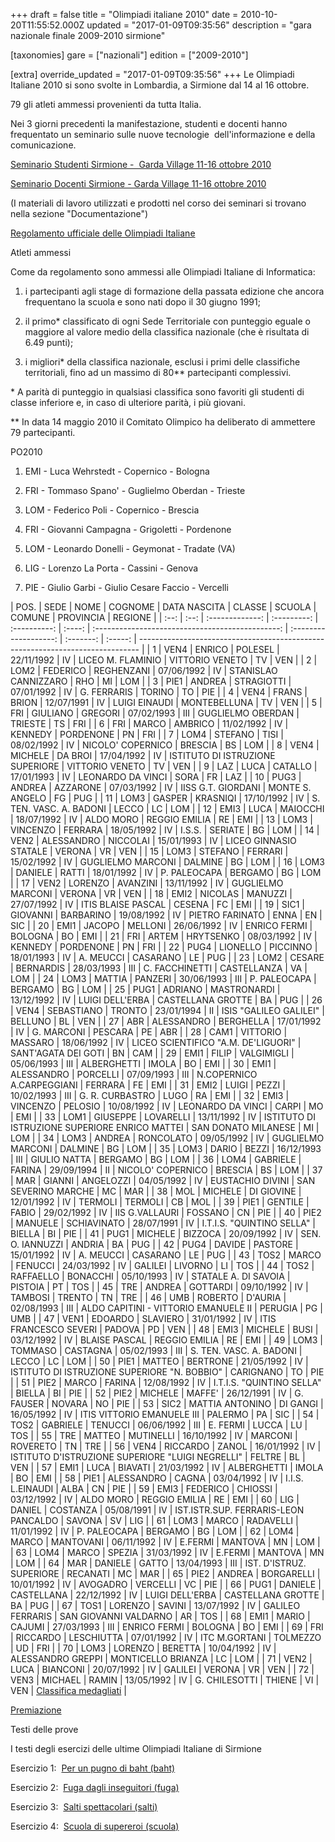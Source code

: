+++
draft = false
title = "Olimpiadi italiane 2010"
date = 2010-10-20T11:55:52.000Z
updated = "2017-01-09T09:35:56"
description = "gara nazionale finale 2009-2010 sirmione"

[taxonomies]
gare = ["nazionali"]
edition = ["2009-2010"]

[extra]
override_updated = "2017-01-09T09:35:56"
+++
Le Olimpiadi Italiane 2010 si sono svolte in Lombardia, a Sirmione dal 14 al 16 ottobre.

79 gli atleti ammessi provenienti da tutta Italia.

Nei 3 giorni precedenti la manifestazione, studenti e docenti hanno frequentato un seminario sulle nuove tecnologie  dell'informazione e della comunicazione.

[Seminario Studenti Sirmione -  Garda Village 11-16 ottobre 2010](/oldsite/104/OII-Progr_Studenti-Sem__Sirmione.doc)

[Seminario Docenti Sirmione - Garda Village 11-16 ottobre 2010](index.php?option=com_content&view=article&id=756%3Aoii-edizione-2009-2010&catid=51%3Agenerale-&Itemid=271&lang=it)

(I materiali di lavoro utilizzati e prodotti nel corso dei seminari si trovano nella sezione "Documentazione")

[Regolamento ufficiale delle Olimpiadi Italiane](/oldsite/104/OII-RegSelNazionale_rev_maggio2010_.pdf)

Atleti ammessi

Come da regolamento sono ammessi alle Olimpiadi Italiane di Informatica:

1. i partecipanti agli stage di formazione della passata edizione che ancora frequentano la scuola e sono nati dopo il 30 giugno 1991;

1. il primo\* classificato di ogni Sede Territoriale con punteggio eguale o maggiore al valore medio della classifica nazionale (che è risultata di 6.49 punti);

1. i migliori\* della classifica nazionale, esclusi i primi delle classifiche territoriali, fino ad un massimo di 80\*\* partecipanti complessivi.

\* A parità di punteggio in qualsiasi classifica sono favoriti gli studenti di classe inferiore e, in caso di ulteriore parità, i più giovani.<br/>

\*\* In data 14 maggio 2010 il Comitato Olimpico ha deliberato di ammettere 79 partecipanti.

PO2010

1. EMI - Luca Wehrstedt - Copernico - Bologna

1. FRI - Tommaso Spano' - Guglielmo Oberdan - Trieste

1. LOM - Federico Poli - Copernico - Brescia

1. FRI - Giovanni Campagna - Grigoletti - Pordenone

1. LOM - Leonardo Donelli - Geymonat - Tradate (VA)

1. LIG - Lorenzo La Porta - Cassini - Genova

1. PIE - Giulio Garbi - Giulio Cesare Faccio - Vercelli

| POS. | SEDE |      NOME       |   COGNOME   | DATA NASCITA | CLASSE |                      SCUOLA                      |        COMUNE         | PROVINCIA | REGIONE |
| :--: | :--: | :-------------: | :---------: | :----------: | :----: | :----------------------------------------------: | :-------------------: | :-------: | :-----: | ------------------------------------------------------------------------------ |
|  1   | VEN4 |     ENRICO      |   POLESEL   |  22/11/1992  |   IV   |                LICEO M. FLAMINIO                 |    VITTORIO VENETO    |    TV     |   VEN   |
|  2   | LOM2 |    FEDERICO     | REGHENZANI  |  07/06/1992  |   IV   |               STANISLAO CANNIZZARO               |          RHO          |    MI     |   LOM   |
|  3   | PIE1 |     ANDREA      | STRAGIOTTI  |  07/01/1992  |   IV   |                   G. FERRARIS                    |        TORINO         |    TO     |   PIE   |
|  4   | VEN4 |      FRANS      |    BRION    |  12/07/1991  |   IV   |                  LUIGI EINAUDI                   |     MONTEBELLUNA      |    TV     |   VEN   |
|  5   | FRI  |    GIULIANO     |   GREGORI   |  07/02/1993  |  III   |                GUGLIELMO OBERDAN                 |        TRIESTE        |    TS     |   FRI   |
|  6   | FRI  |      MARCO      |   AMBRICO   |  11/02/1992  |   IV   |                     KENNEDY                      |       PORDENONE       |    PN     |   FRI   |
|  7   | LOM4 |     STEFANO     |    TISI     |  08/02/1992  |   IV   |                NICOLO' COPERNICO                 |        BRESCIA        |    BS     |   LOM   |
|  8   | VEN4 |     MICHELE     |   DA BROI   |  17/04/1992  |   IV   |         ISTITUTO DI ISTRUZIONE SUPERIORE         |    VITTORIO VENETO    |    TV     |   VEN   |
|  9   | LAZ  |      LUCA       |   CATALLO   |  17/01/1993  |   IV   |                LEONARDO DA VINCI                 |         SORA          |    FR     |   LAZ   |
|  10  | PUG3 |     ANDREA      |  AZZARONE   |  07/03/1992  |   IV   |                IISS G.T. GIORDANI                |    MONTE S. ANGELO    |    FG     |   PUG   |
|  11  | LOM3 |     GASPER      |  KRASNIQI   |  17/10/1992  |   IV   |             S. TEN. VASC. A. BADONI              |         LECCO         |    LC     |   LOM   |
|  12  | EMI3 |      LUCA       |  MAIOCCHI   |  18/07/1992  |   IV   |                    ALDO MORO                     |     REGGIO EMILIA     |    RE     |   EMI   |
|  13  | LOM3 |    VINCENZO     |   FERRARA   |  18/05/1992  |   IV   |                      I.S.S.                      |        SERIATE        |    BG     |   LOM   |
|  14  | VEN2 |   ALESSANDRO    |  NICCOLAI   |  15/01/1993  |   IV   |              LICEO GINNASIO STATALE              |        VERONA         |    VR     |   VEN   |
|  15  | LOM3 |     STEFANO     |   FERRARI   |  15/02/1992  |   IV   |                GUGLIELMO MARCONI                 |        DALMINE        |    BG     |   LOM   |
|  16  | LOM3 |     DANIELE     |    RATTI    |  18/01/1992  |   IV   |                   P. PALEOCAPA                   |        BERGAMO        |    BG     |   LOM   |
|  17  | VEN2 |     LORENZO     |  AVANZINI   |  13/11/1992  |   IV   |                GUGLIELMO MARCONI                 |        VERONA         |    VR     |   VEN   |
|  18  | EMI2 |     NICOLAS     |   MANUZZI   |  27/07/1992  |   IV   |                ITIS BLAISE PASCAL                |        CESENA         |    FC     |   EMI   |
|  19  | SIC1 |    GIOVANNI     |  BARBARINO  |  19/08/1992  |   IV   |                 PIETRO FARINATO                  |         ENNA          |    EN     |   SIC   |
|  20  | EMI1 |     JACOPO      |   MELLONI   |  26/06/1992  |   IV   |                   ENRICO FERMI                   |        BOLOGNA        |    BO     |   EMI   |
|  21  | FRI  |      ARTEM      |  HRYTSENKO  |  08/03/1992  |   IV   |                     KENNEDY                      |       PORDENONE       |    PN     |   FRI   |
|  22  | PUG4 |    LIONELLO     |  PICCINNO   |  18/01/1993  |   IV   |                    A. MEUCCI                     |       CASARANO        |    LE     |   PUG   |
|  23  | LOM2 |     CESARE      |  BERNARDIS  |  28/03/1993  |  III   |                  C. FACCHINETTI                  |      CASTELLANZA      |    VA     |   LOM   |
|  24  | LOM3 |     MATTIA      |   PANZERI   |  30/06/1993  |  III   |                   P. PALEOCAPA                   |        BERGAMO        |    BG     |   LOM   |
|  25  | PUG1 |     ADRIANO     | MASTRONARDI |  13/12/1992  |   IV   |                 LUIGI DELL'ERBA                  |   CASTELLANA GROTTE   |    BA     |   PUG   |
|  26  | VEN4 |   SEBASTIANO    |   TRONTO    |  23/01/1994  |   II   |              ISIS "GALILEO GALILEI"              |        BELLUNO        |    BL     |   VEN   |
|  27  | ABR  |   ALESSANDRO    |  BERGHELLA  |  17/01/1992  |   IV   |                    G. MARCONI                    |        PESCARA        |    PE     |   ABR   |
|  28  | CAM1 |    VITTORIO     |   MASSARO   |  18/06/1992  |   IV   |       LICEO SCIENTIFICO "A.M. DE'LIGUORI"        |  SANT'AGATA DEI GOTI  |    BN     |   CAM   |
|  29  | EMI1 |      FILIP      | VALGIMIGLI  |  05/06/1993  |  III   |                   ALBERGHETTI                    |         IMOLA         |    BO     |   EMI   |
|  30  | EMI1 |   ALESSANDRO    |  PORCELLI   |  07/09/1993  |  III   |            N.COPERNICO A.CARPEGGIANI             |        FERRARA        |    FE     |   EMI   |
|  31  | EMI2 |      LUIGI      |    PEZZI    |  10/02/1993  |  III   |                 G. R. CURBASTRO                  |         LUGO          |    RA     |   EMI   |
|  32  | EMI3 |    VINCENZO     |   PELOSIO   |  10/08/1992  |   IV   |                LEONARDO DA VINCI                 |         CARPI         |    MO     |   EMI   |
|  33  | LOM1 |    GIUSEPPE     |  LOVARELLI  |  13/11/1992  |   IV   |  ISTITUTO DI ISTRUZIONE SUPERIORE ENRICO MATTEI  |  SAN DONATO MILANESE  |    MI     |   LOM   |
|  34  | LOM3 |     ANDREA      |  RONCOLATO  |  09/05/1992  |   IV   |                GUGLIELMO MARCONI                 |        DALMINE        |    BG     |   LOM   |
|  35  | LOM3 |      DARIO      |    BEZZI    |  16/12/1993  |  III   |                   GIULIO NATTA                   |        BERGAMO        |    BG     |   LOM   |
|  36  | LOM4 |    GABRIELE     |   FARINA    |  29/09/1994  |   II   |                NICOLO' COPERNICO                 |        BRESCIA        |    BS     |   LOM   |
|  37  | MAR  |     GIANNI      |  ANGELOZZI  |  04/05/1992  |   IV   |                 EUSTACHIO DIVINI                 |  SAN SEVERINO MARCHE  |    MC     |   MAR   |
|  38  | MOL  |     MICHELE     | DI GIOVINE  |  12/01/1992  |   IV   |                     TERMOLI                      |        TERMOLI        |    CB     |   MOL   |
|  39  | PIE1 |     GENTILE     |    FABIO    |  29/02/1992  |   IV   |                  IIS G.VALLAURI                  |        FOSSANO        |    CN     |   PIE   |
|  40  | PIE2 |     MANUELE     | SCHIAVINATO |  28/07/1991  |   IV   |            I.T.I.S. "QUINTINO SELLA"             |        BIELLA         |    BI     |   PIE   |
|  41  | PUG1 |     MICHELE     |   BIZZOCA   |  20/09/1992  |   IV   |                 SEN. O. IANNUZZI                 |        ANDRIA         |    BA     |   PUG   |
|  42  | PUG4 |     DAVIDE      |   PASTORE   |  15/01/1992  |   IV   |                    A. MEUCCI                     |       CASARANO        |    LE     |   PUG   |
|  43  | TOS2 |      MARCO      |   FENUCCI   |  24/03/1992  |   IV   |                     GALILEI                      |        LIVORNO        |    LI     |   TOS   |
|  44  | TOS2 |    RAFFAELLO    |  BONACCHI   |  05/10/1993  |   IV   |               STATALE A. DI SAVOIA               |        PISTOIA        |    PT     |   TOS   |
|  45  | TRE  |     ANDREA      |  GOTTARDI   |  09/10/1992  |   IV   |                     TAMBOSI                      |        TRENTO         |    TN     |   TRE   |
|  46  | UMB  |     ROBERTO     |   D'AURIA   |  02/08/1993  |  III   |       ALDO CAPITINI - VITTORIO EMANUELE II       |        PERUGIA        |    PG     |   UMB   |
|  47  | VEN1 |     EDOARDO     |  SLAVIERO   |  31/01/1992  |   IV   |              ITIS FRANCESCO SEVERI               |        PADOVA         |    PD     |   VEN   |
|  48  | EMI3 |     MICHELE     |    BUSI     |  03/12/1992  |   IV   |                  BLAISE PASCAL                   |     REGGIO EMILIA     |    RE     |   EMI   |
|  49  | LOM3 |     TOMMASO     |  CASTAGNA   |  05/02/1993  |  III   |             S. TEN. VASC. A. BADONI              |         LECCO         |    LC     |   LOM   |
|  50  | PIE1 |     MATTEO      |  BERTRONE   |  21/05/1992  |   IV   |   ISTITUTO DI ISTRUZIONE SUPERIORE "N. BOBBIO"   |       CARIGNANO       |    TO     |   PIE   |
|  51  | PIE2 |      MARCO      |   FARINA    |  12/08/1992  |   IV   |            I.T.I.S. "QUINTINO SELLA"             |        BIELLA         |    BI     |   PIE   |
|  52  | PIE2 |     MICHELE     |   MAFFE'    |  26/12/1991  |   IV   |                    G. FAUSER                     |        NOVARA         |    NO     |   PIE   |
|  53  | SIC2 | MATTIA ANTONINO |  DI GANGI   |  16/05/1992  |   IV   |            ITIS VITTORIO EMANUELE III            |        PALERMO        |    PA     |   SIC   |
|  54  | TOS2 |    GABRIELE     |   TENUCCI   |  06/06/1992  |  III   |                     E. FERMI                     |         LUCCA         |    LU     |   TOS   |
|  55  | TRE  |     MATTEO      |  MUTINELLI  |  16/10/1992  |   IV   |                     MARCONI                      |       ROVERETO        |    TN     |   TRE   |
|  56  | VEN4 |    RICCARDO     |    ZANOL    |  16/01/1992  |   IV   | ISTITUTO D'ISTRUZIONE SUPERIORE "LUIGI NEGRELLI" |        FELTRE         |    BL     |   VEN   |
|  57  | EMI1 |      LUCA       |   BIAVATI   |  21/03/1992  |   IV   |                   ALBERGHETTI                    |         IMOLA         |    BO     |   EMI   |
|  58  | PIE1 |   ALESSANDRO    |    CAGNA    |  03/04/1992  |   IV   |                 I.I.S. L.EINAUDI                 |         ALBA          |    CN     |   PIE   |
|  59  | EMI3 |    FEDERICO     |   CHIOSSI   |  03/12/1992  |   IV   |                    ALDO MORO                     |     REGGIO EMILIA     |    RE     |   EMI   |
|  60  | LIG  |     DANIEL      |  COSTANZA   |  05/08/1991  |   IV   |       IST.ISTR.SUP. FERRARIS-LEON PANCALDO       |        SAVONA         |    SV     |   LIG   |
|  61  | LOM3 |      MARCO      |  RADAVELLI  |  11/01/1992  |   IV   |                   P. PALEOCAPA                   |        BERGAMO        |    BG     |   LOM   |
|  62  | LOM4 |      MARCO      |  MANTOVANI  |  06/11/1992  |   IV   |                     E.FERMI                      |        MANTOVA        |    MN     |   LOM   |
|  63  | LOM4 |      MARCO      |   SPEZIA    |  31/03/1992  |   IV   |                     E.FERMI                      |        MANTOVA        |    MN     |   LOM   |
|  64  | MAR  |     DANIELE     |    GATTO    |  13/04/1993  |  III   |             IST. D'ISTRUZ. SUPERIORE             |       RECANATI        |    MC     |   MAR   |
|  65  | PIE2 |     ANDREA      | BORGARELLI  |  10/01/1992  |   IV   |                     AVOGADRO                     |       VERCELLI        |    VC     |   PIE   |
|  66  | PUG1 |     DANIELE     | CASTELLANA  |  22/12/1992  |   IV   |                 LUIGI DELL'ERBA                  |   CASTELLANA GROTTE   |    BA     |   PUG   |
|  67  | TOS1 |     LORENZO     |   SAVINI    |  13/07/1992  |   IV   |                 GALILEO FERRARIS                 | SAN GIOVANNI VALDARNO |    AR     |   TOS   |
|  68  | EMI1 |      MARIO      |   CAJUMI    |  27/03/1993  |  III   |                   ENRICO FERMI                   |        BOLOGNA        |    BO     |   EMI   |
|  69  | FRI  |    RICCARDO     | LESCHIUTTA  |  07/01/1992  |   IV   |                  ITC M.GORTANI                   |       TOLMEZZO        |    UD     |   FRI   |
|  70  | LOM3 |     LORENZO     |   BERETTA   |  10/04/1992  |   IV   |                ALESSANDRO GREPPI                 |  MONTICELLO BRIANZA   |    LC     |   LOM   |
|  71  | VEN2 |      LUCA       |  BIANCONI   |  20/07/1992  |   IV   |                     GALILEI                      |        VERONA         |    VR     |   VEN   |
|  72  | VEN3 |     MICHAEL     |    RAMIN    |  13/05/1992  |   IV   |                  G. CHILESOTTI                   |        THIENE         |    VI     |   VEN   | [Classifica medagliati](/oldsite/104/Medagliati%20OII2010_Sirmione%281%29.pdf) |

[Premiazione](/oldsite/104/premiazione-sirmione.pdf)

Testi delle prove

I testi degli esercizi delle ultime Olimpiadi Italiane di Sirmione

Esercizio 1:  [Per un pugno di baht (baht)](/oldsite/104/per%20un%20pugno%20di%20baht.pdf)

Esercizio 2:  [Fuga dagli inseguitori (fuga)](/oldsite/104/fuga%20dagli%20inseguitori.pdf)

Esercizio 3:  [Salti spettacolari (salti)](/oldsite/104/salti%20spettacolari.pdf)

Esercizio 4:  [Scuola di supereroi (scuola)](/oldsite/104/Scuola%20di%20supereroi.pdf)

